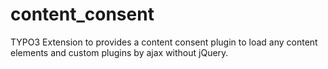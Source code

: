 # content_consent
TYPO3 Extension to provides a content consent plugin to load any content elements and custom plugins by ajax without jQuery.
